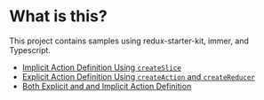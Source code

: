 # What is this?

This project contains samples using redux-starter-kit, immer, and Typescript.

- [Implicit Action Definition Using `createSlice`](./src/redux-starter-kit-immer-ts-implicit-action.ts)
- [Explicit Action Definition Using `createAction` and `createReducer`](./src/redux-starter-kit-immer-ts-explicit-action.ts)
- [Both Explicit and and Implicit Action Definition](./src/redux-starter-kit-immer-ts-implicit-and-explicit.ts)
